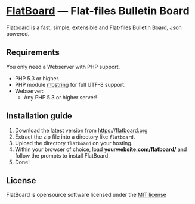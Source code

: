 [FlatBoard](https://flatboard.org) — Flat-files Bulletin Board
================================================

Flatboard is a fast, simple, extensible and Flat-files Bulletin Board, Json powered.


Requirements
------------

You only need a Webserver with PHP support.

- PHP 5.3 or higher.
- PHP module [mbstring](http://php.net/manual/en/book.mbstring.php) for full UTF-8 support.
- Webserver:
  * Any PHP 5.3 or higher server!

Installation guide
------------------

1. Download the latest version from https://flatboard.org
2. Extract the zip file into a directory like `flatboard`.
3. Upload the directory `flatboard` on your hosting.
4. Within your browser of choice, load **yourwebsite.com/flatboard/** and follow the prompts to install FlatBoard.
5. Done!

License
-------
FlatBoard is opensource software licensed under the [MIT license](https://tldrlegal.com/license/mit-license)
